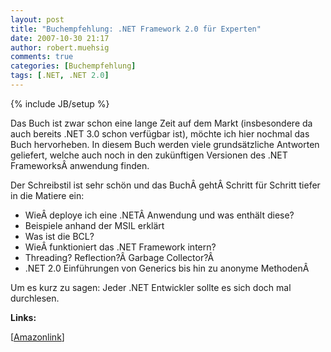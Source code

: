 ```yaml
---
layout: post
title: "Buchempfehlung: .NET Framework 2.0 für Experten"
date: 2007-10-30 21:17
author: robert.muehsig
comments: true
categories: [Buchempfehlung]
tags: [.NET, .NET 2.0]
---
```

{% include JB/setup %}
<script charset="utf-8" type="text/javascript" src="http://ws.amazon.de/widgets/q?ServiceVersion=20070822&amp;MarketPlace=DE&amp;ID=V20070822/DE/meinkleinerbl-21/8001/1f689118-3480-489d-ae6d-869205fb5f6a">   </script><noscript></noscript>

Das Buch ist zwar schon eine lange Zeit auf dem Markt (insbesondere da auch bereits .NET 3.0 schon verfügbar ist), möchte ich hier nochmal das Buch hervorheben.
In diesem Buch werden viele grundsätzliche Antworten geliefert, welche auch noch in den zukünftigen Versionen des .NET FrameworksÂ anwendung finden.

Der Schreibstil ist sehr schön und das BuchÂ gehtÂ Schritt für Schritt tiefer in die Matiere ein:

- WieÂ deploye ich eine .NETÂ Anwendung und was enthält diese?
- Beispiele anhand der MSIL erklärt
- Was ist die BCL?
- WieÂ funktioniert das .NET Framework intern?
- Threading? Reflection?Â Garbage Collector?Â 
- .NET 2.0 Einführungen von Generics bis hin zu anonyme MethodenÂ 

Um es kurz zu sagen: Jeder .NET Entwickler sollte es sich doch mal durchlesen.

<strong>Links:</strong>

[<a href="http://www.amazon.de/dp/3860639846?&amp;camp=2474&amp;creative=8998&amp;linkCode=wey&amp;tag=meinkleinerbl-21">Amazonlink</a>]
